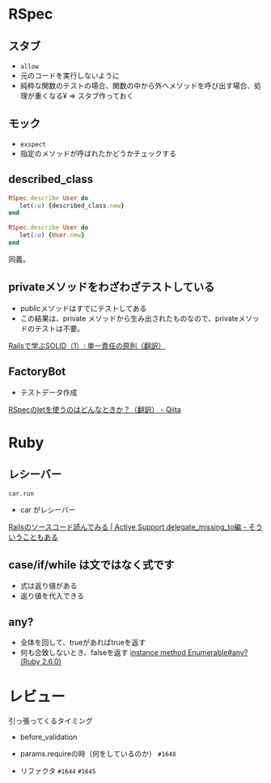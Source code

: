 # RSpec
## スタブ
- `allow`
- 元のコードを実行しないように
- 純粋な関数のテストの場合、関数の中から外へメソッドを呼び出す場合、処理が重くなる¥
=> スタブ作っておく

## モック
- `exspect`
- 指定のメソッドが呼ばれたかどうかチェックする

## described_class
```ruby
RSpec.describe User do
   let(:u) {described_class.new}
end
```
```ruby
RSpec.describe User do
   let(:u) {User.new}
end
```
同義。


##  privateメソッドをわざわざテストしている
- publicメソッドはすでにテストしてある
- この結果は、private メソッドから生み出されたものなので、privateメソッドのテストは不要。

[Railsで学ぶSOLID（1）: 単一責任の原則（翻訳）](https://techracho.bpsinc.jp/hachi8833/2018_03_27/54130)

## FactoryBot
- テストデータ作成

[RSpecのletを使うのはどんなときか？（翻訳） - Qiita](https://qiita.com/jnchito/items/cdd9eef2ed193267c651)


# Ruby
## レシーバー
`car.run`
- car がレシーバー


[Railsのソースコード読んでみる | Active Support delegate_missing_to編 - そういうこともある](https://blog.shitake4.tech/entry/2018/12/07/Rails%E3%81%AE%E3%82%BD%E3%83%BC%E3%82%B9%E3%82%B3%E3%83%BC%E3%83%89%E8%AA%AD%E3%82%93%E3%81%A7%E3%81%BF%E3%82%8B_%7C_Active_Support_delegate_missing_to%E7%B7%A8)


## case/if/while は文ではなく式です
- 式は返り値がある
- 返り値を代入できる

## any?
- 全体を回して、trueがあればtrueを返す
- 何も合致しないとき、falseを返す
[instance method Enumerable#any? (Ruby 2.6.0)](https://docs.ruby-lang.org/ja/latest/method/Enumerable/i/any=3f.html)


# レビュー
引っ張ってくるタイミング
- before_validation
- params.requireの時（何をしているのか）
`#1648`

- リファクタ
`#1644`
`#1645`

